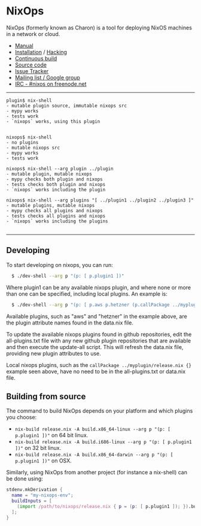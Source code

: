 # NixOps

NixOps (formerly known as Charon) is a tool for deploying NixOS
machines in a network or cloud.

* [Manual](https://nixos.org/nixops/manual/)
* [Installation](https://nixos.org/nixops/manual/#chap-installation) / [Hacking](https://nixos.org/nixops/manual/#chap-hacking)
* [Continuous build](http://hydra.nixos.org/jobset/nixops/master#tabs-jobs)
* [Source code](https://github.com/NixOS/nixops)
* [Issue Tracker](https://github.com/NixOS/nixops/issues)
* [Mailing list / Google group](https://groups.google.com/forum/#!forum/nixops-users)
* [IRC - #nixos on freenode.net](irc://irc.freenode.net/#nixos)


---

```
plugin$ nix-shell
- mutable plugin source, immutable nixops src
- mypy works
- tests work
- `nixops` works, using this plugin


nixops$ nix-shell
- no plugins
- mutable nixops src
- mypy works
- tests work

nixops$ nix-shell --arg plugin ../plugin
- mutable plugin, mutable nixops
- mypy checks both plugin and nixops
- tests checks both plugin and nixops
- `nixops` works including the plugin

nixops$ nix-shell --arg plugins "[ ../plugin1 ../plugin2 ../plugin3 ]"
- mutable plugins, mutable nixops
- mypy checks all plugins and nixops
- tests checks all plugins and nixops
- `nixops` works including the plugins


```


---

## Developing

To start developing on nixops, you can run:

```bash
  $ ./dev-shell --arg p "(p: [ p.plugin1 ])"
```

Where plugin1 can be any available nixops plugin, and where
none or more than one can be specified, including local plugins.
An example is:


```bash
  $ ./dev-shell --arg p "(p: [ p.aws p.hetzner (p.callPackage ../myplugin/release.nix {})])"
```

Available plugins, such as "aws" and "hetzner" in the example
above, are the plugin attribute names found in the data.nix file.

To update the available nixops plugins found in github repositories,
edit the all-plugins.txt file with any new github plugin repositories
that are available and then execute the update-all script.  This will
refresh the data.nix file, providing new plugin attributes to use.

Local nixops plugins, such as the `callPackage ../myplugin/release.nix {}`
example seen above, have no need to be in the all-plugins.txt
or data.nix file.

## Building from source

The command to build NixOps depends on your platform and which plugins you choose:

- `nix-build release.nix -A build.x86_64-linux --arg p "(p: [ p.plugin1 ])"` on 64 bit linux.
- `nix-build release.nix -A build.i686-linux --arg p "(p: [ p.plugin1 ])"` on 32 bit linux.
- `nix-build release.nix -A build.x86_64-darwin --arg p "(p: [ p.plugin1 ])"` on OSX.

Similarly, using NixOps from another project (for instance a nix-shell) can be done using:

```nix
stdenv.mkDerivation {
  name = "my-nixops-env";
  buildInputs = [
    (import /path/to/nixops/release.nix { p = (p: [ p.plugin1 ]); }).build.x86_64-linux
  ];
}
```
